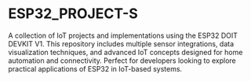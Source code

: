 # ESP32_PROJECT-S
A collection of IoT projects and implementations using the ESP32 DOIT DEVKIT V1. This repository includes multiple sensor integrations, data visualization techniques, and advanced IoT concepts designed for home automation and connectivity. Perfect for developers looking to explore practical applications of ESP32 in IoT-based systems.
